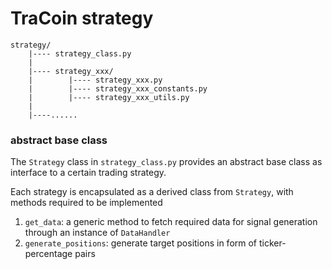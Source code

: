# TraCoin strategy

```
strategy/
    |---- strategy_class.py
    |
    |---- strategy_xxx/
    |        |---- strategy_xxx.py
    |        |---- strategy_xxx_constants.py
    |        |---- strategy_xxx_utils.py
    |
    |----......
```

### abstract base class

The `Strategy` class in `strategy_class.py` provides an abstract base class as interface to a certain trading strategy.

Each strategy is encapsulated as a derived class from `Strategy`, with methods required to be implemented

1. `get_data`: a generic method to fetch required data for signal generation through an instance of `DataHandler`
2. `generate_positions`: generate target positions in form of ticker-percentage pairs
